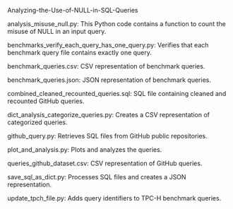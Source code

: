 Analyzing-the-Use-of-NULL-in-SQL-Queries

analysis_misuse_null.py: This Python code contains a function to count the misuse of NULL in an input query.

benchmarks_verify_each_query_has_one_query.py: Verifies that each benchmark query file contains exactly one query.

benchmark_queries.csv: CSV representation of benchmark queries.

benchmark_queries.json: JSON representation of benchmark queries.

combined_cleaned_recounted_queries.sql: SQL file containing cleaned and recounted GitHub queries.

dict_analysis_categorize_queries.py: Creates a CSV representation of categorized queries.

github_query.py: Retrieves SQL files from GitHub public repositories.

plot_and_analysis.py: Plots and analyzes the queries.

queries_github_dataset.csv: CSV representation of GitHub queries.

save_sql_as_dict.py: Processes SQL files and creates a JSON representation.

update_tpch_file.py: Adds query identifiers to TPC-H benchmark queries.